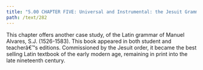 ```yaml
---
title: "5.00 CHAPTER FIVE: Universal and Instrumental: the Jesuit Grammar of Manuel Alvares"
path: /text/282
---
```

This chapter offers another case study, of the Latin grammar of Manuel Alvares, S.J. (1526-1583). This book appeared in both student and teacherâ€™s editions. Commissioned by the Jesuit order, it became the best selling Latin textbook of the early modern age, remaining in print into the late nineteenth century.
